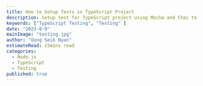 ```yaml
---
title: How to Setup Tests in TypeScript Project 
description: Setup test for TypeScript project using Mocha and Chai to increase you productivity.
keywords: ["TypeScript Testing", "Testing" ]
date: "2023-8-9"
mainImage: "testing.jpg"
author: "Oung Seik Nyan"
estimateRead: 15mins read
categories:
  - Node.js
  - TypeScript
  - Testing
published: true
---
```

